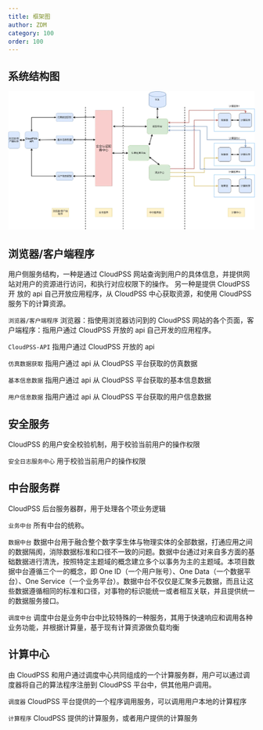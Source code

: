 ```yaml
---
title: 框架图
author: ZDM
category: 100
order: 100
---
```


## 系统结构图

![系统结构图](./系统结构图.png "系统结构图")

## 浏览器/客户端程序

用户侧服务结构，一种是通过 CloudPSS 网站查询到用户的具体信息，并提供网站对用户的资源进行访问，和执行对应权限下的操作。 另一种是提供 CloudPSS 开
放的 api 自己开放应用程序，从 CloudPSS 中心获取资源，和使用 CloudPSS 服务下的计算资源。

`浏览器/客户端程序` 浏览器：指使用浏览器访问到的 CloudPSS 网站的各个页面，客户端程序：指用户通过 CloudPSS 开放的 api 自己开发的应用程序。

`CloudPSS-API` 指用户通过 CloudPSS 开放的 api

`仿真数据获取` 指用户通过 api 从 CloudPSS 平台获取的仿真数据

`基本信息数据` 指用户通过 api 从 CloudPSS 平台获取的基本信息数据

`用户信息数据` 指用户通过 api 从 CloudPSS 平台获取的用户信息数据

## 安全服务

CloudPSS 的用户安全校验机制，用于校验当前用户的操作权限

`安全日志服务中心` 用于校验当前用户的操作权限

## 中台服务群

CloudPSS 后台服务器群，用于处理各个项业务逻辑

`业务中台` 所有中台的统称。

`数据中台` 数据中台用于融合整个数字孪生体与物理实体的全部数据，打通应用之间的数据隔阂，消除数据标准和口径不一致的问题。数据中台通过对来自多方面的基础数据进行清洗，按照特定主题域的概念建立多个以事务为主的主题域。本项目数据中台遵循三个一的概念，即 One ID（一个用户账号）、One Data（一个数据平台）、One Service（一个业务平台）。数据中台不仅仅是汇聚多元数据，而且让这些数据遵循相同的标准和口径，对事物的标识能统一或者相互关联，并且提供统一的数据服务接口。

`调度中台` 调度中台是业务中台中比较特殊的一种服务，其用于快速响应和调用各种业务功能，并根据计算量，基于现有计算资源做负载均衡

## 计算中心

由 CloudPSS 和用户通过调度中心共同组成的一个计算服务群，用户可以通过调度器将自己的算法程序注册到 CloudPSS 平台中，供其他用户调用。

`调度器` CloudPSS 平台提供的一个程序调用服务，可以调用用户本地的计算程序

`计算程序` CloudPSS 提供的计算服务，或者用户提供的计算服务
          

